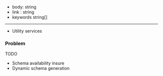 - body: string
- link : string
- keywords string[]

---

- Utility services

### Problem

TODO

- Schema availability insure
- Dynamic schema generation
